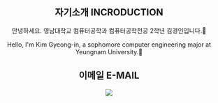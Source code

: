 <div align="center"> 
  <H2>자기소개 INCRODUCTION</H2>

안녕하세요. 영남대학교 컴퓨터공학과 컴퓨터공학전공 2학년 김경인입니다.👋

Hello, I'm Kim Gyeong-in, 
a sophomore computer engineering major at Yeungnam University.👋
  
  <H2>이메일 E-MAIL</H2>
  <a. href="인스타그램 주소" target="_blank"><img src="http://img.shields.io/badge/instagram-FF0069?style=flat-square&logo=Instagram&LogoColor=white"
  
</div>



<!--
**Gyeong-In-Kim/Gyeong-In-Kim** is a ✨ _special_ ✨ repository because its `README.md` (this file) appears on your GitHub profile.

Here are some ideas to get you started:

- 🔭 I’m currently working on ...
- 🌱 I’m currently learning ...
- 👯 I’m looking to collaborate on ...
- 🤔 I’m looking for help with ...
- 💬 Ask me about ...
- 📫 How to reach me: ...
- 😄 Pronouns: ...
- ⚡ Fun fact: ...
-->
